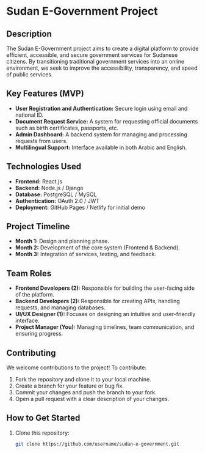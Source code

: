 # Sudan E-Government Project

## Description
The Sudan E-Government project aims to create a digital platform to provide efficient, accessible, and secure government services for Sudanese citizens. By transitioning traditional government services into an online environment, we seek to improve the accessibility, transparency, and speed of public services.

## Key Features (MVP)
- **User Registration and Authentication:** Secure login using email and national ID.
- **Document Request Service:** A system for requesting official documents such as birth certificates, passports, etc.
- **Admin Dashboard:** A backend system for managing and processing requests from users.
- **Multilingual Support:** Interface available in both Arabic and English.

## Technologies Used
- **Frontend:** React.js
- **Backend:** Node.js / Django
- **Database:** PostgreSQL / MySQL
- **Authentication:** OAuth 2.0 / JWT
- **Deployment:** GitHub Pages / Netlify for initial demo

## Project Timeline
- **Month 1:** Design and planning phase.
- **Month 2:** Development of the core system (Frontend & Backend).
- **Month 3:** Integration of services, testing, and feedback.

## Team Roles
- **Frontend Developers (2):** Responsible for building the user-facing side of the platform.
- **Backend Developers (2):** Responsible for creating APIs, handling requests, and managing databases.
- **UI/UX Designer (1):** Focuses on designing an intuitive and user-friendly interface.
- **Project Manager (You):** Managing timelines, team communication, and ensuring progress.

## Contributing
We welcome contributions to the project! To contribute:
1. Fork the repository and clone it to your local machine.
2. Create a branch for your feature or bug fix.
3. Commit your changes and push the branch to your fork.
4. Open a pull request with a clear description of your changes.

## How to Get Started
1. Clone this repository:
   ```bash
   git clone https://github.com/username/sudan-e-government.git
